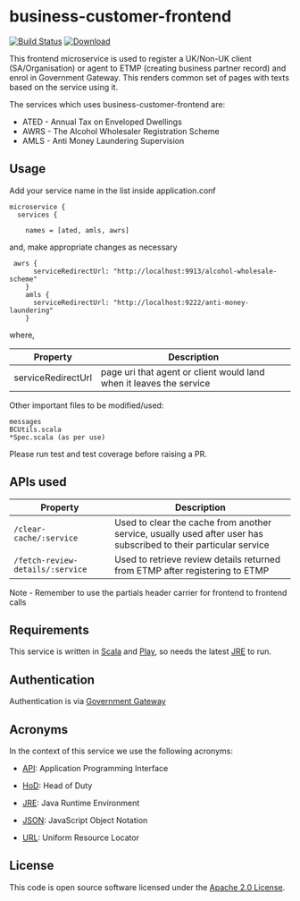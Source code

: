 
business-customer-frontend
==========================

[![Build Status](https://travis-ci.org/hmrc/business-customer-frontend.svg?branch=master)](https://travis-ci.org/hmrc/business-customer-frontend) [ ![Download](https://api.bintray.com/packages/hmrc/releases/business-customer-frontend/images/download.svg) ](https://bintray.com/hmrc/releases/business-customer-frontend/_latestVersion)

This frontend microservice is used to register a UK/Non-UK client (SA/Organisation) or agent to ETMP (creating business partner record) and enrol in Government Gateway. This renders common set of pages with texts based on the service using it. 

The services which uses business-customer-frontend are:
 * ATED - Annual Tax on Enveloped Dwellings
 * AWRS - The Alcohol Wholesaler Registration Scheme
 * AMLS - Anti Money Laundering Supervision
 

Usage
-----

Add your service name in the list inside application.conf 

```text
microservice {
  services {

    names = [ated, amls, awrs]
```

and, make appropriate changes as necessary

```text
 awrs {
      serviceRedirectUrl: "http://localhost:9913/alcohol-wholesale-scheme"
    }
    amls {
      serviceRedirectUrl: "http://localhost:9222/anti-money-laundering"
    }
```

where,

| Property | Description |
|------|-------------------|
| serviceRedirectUrl | page uri that agent or client would land when it leaves the service |

Other important files to be modified/used:

```text
messages
BCUtils.scala
*Spec.scala (as per use)
```

Please run test and test coverage before raising a PR.

APIs used
---------

| Property | Description |
|------|-------------------|
|```/clear-cache/:service```| Used to clear the cache from another service, usually used after user has subscribed to their particular service |
|```/fetch-review-details/:service```| Used to retrieve review details returned from ETMP after registering to ETMP |

Note - Remember to use the partials header carrier for frontend to frontend calls

Requirements
------------

This service is written in [Scala] and [Play], so needs the latest [JRE] to run.


Authentication
------------

Authentication is via [Government Gateway]


Acronyms
--------

In the context of this service we use the following acronyms:

* [API]: Application Programming Interface

* [HoD]: Head of Duty

* [JRE]: Java Runtime Environment

* [JSON]: JavaScript Object Notation

* [URL]: Uniform Resource Locator


License
-------

This code is open source software licensed under the [Apache 2.0 License].

[Scala]: http://www.scala-lang.org/
[Play]: http://playframework.com/
[JRE]: http://www.oracle.com/technetwork/java/javase/overview/index.html

[Government Gateway]: http://www.gateway.gov.uk/

[API]: https://en.wikipedia.org/wiki/Application_programming_interface
[HoD]: http://webarchive.nationalarchives.gov.uk/+/http://www.hmrc.gov.uk/manuals/sam/samglossary/samgloss249.htm
[JSON]: http://json.org/
[URL]: https://en.wikipedia.org/wiki/Uniform_Resource_Locator

[Apache 2.0 License]: http://www.apache.org/licenses/LICENSE-2.0.html
